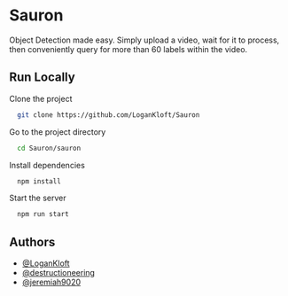 
# Sauron

Object Detection made easy. Simply upload a video, wait for it to process, then conveniently query for more than 60 labels within the video.


## Run Locally

Clone the project

```bash
  git clone https://github.com/LoganKloft/Sauron
```

Go to the project directory

```bash
  cd Sauron/sauron
```

Install dependencies

```bash
  npm install
```

Start the server

```bash
  npm run start
```


## Authors

- [@LoganKloft](https://github.com/LoganKloft)
- [@destructioneering](https://github.com/destructioneering)
- [@jeremiah9020](https://github.com/jeremiah9020)

